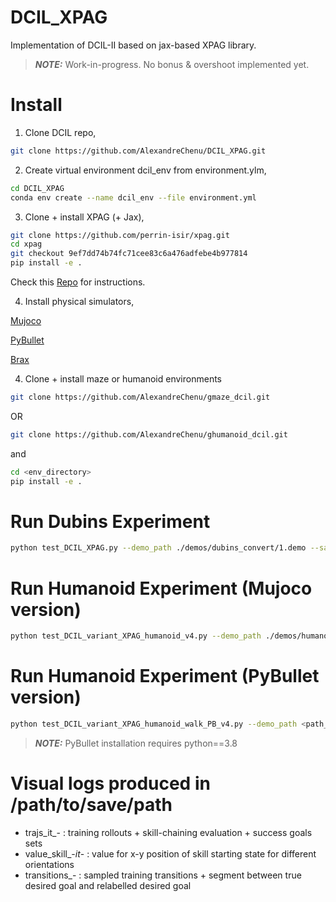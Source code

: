# DCIL_XPAG
Implementation of DCIL-II based on jax-based XPAG library. 

> **_NOTE:_**  Work-in-progress. No bonus & overshoot implemented yet. 

# Install 

1. Clone DCIL repo,

```sh
git clone https://github.com/AlexandreChenu/DCIL_XPAG.git
```

2. Create virtual environment dcil_env from environment.ylm,

```sh
cd DCIL_XPAG
conda env create --name dcil_env --file environment.yml
```

3. Clone + install XPAG (+ Jax),

```sh
git clone https://github.com/perrin-isir/xpag.git
cd xpag
git checkout 9ef7dd74b74fc71cee83c6a476adfebe4b977814
pip install -e .
```

Check this [Repo](https://github.com/perrin-isir/xpag) for instructions.

4. Install physical simulators, 

[Mujoco](https://github.com/openai/mujoco-py)

[PyBullet](https://pypi.org/project/pybullet/)

[Brax](https://github.com/google/brax)


4. Clone + install maze or humanoid environments 

```sh
git clone https://github.com/AlexandreChenu/gmaze_dcil.git
```
OR

```sh
git clone https://github.com/AlexandreChenu/ghumanoid_dcil.git
```

and 

```sh
cd <env_directory>
pip install -e .
```

# Run Dubins Experiment

```sh
python test_DCIL_XPAG.py --demo_path ./demos/dubins_convert/1.demo --save_path /path/to/save/path
```

# Run Humanoid Experiment (Mujoco version)

```sh
python test_DCIL_variant_XPAG_humanoid_v4.py --demo_path ./demos/humanoid_convert/1.demo --save_path <path_to_results_directory> --eps_state 0.5  --value_clipping 1
```

# Run Humanoid Experiment (PyBullet version) 

```sh
python test_DCIL_variant_XPAG_humanoid_walk_PB_v4.py --demo_path <path_to_this_directory>/demos/humanoid_PB_walk/ --save_path <path_to_results_directory> --eps_state 0.2  --value_clipping 1
```

> **_NOTE:_**  PyBullet installation requires python==3.8  

# Visual logs produced in /path/to/save/path

- trajs_it_- : training rollouts + skill-chaining evaluation + success goals sets 
- value_skill_-_it_- : value for x-y position of skill starting state for different orientations 
- transitions_- : sampled training transitions + segment between true desired goal and relabelled desired goal

